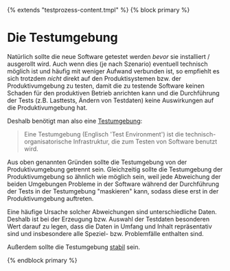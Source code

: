 {% extends "testprozess-content.tmpl" %}
{% block primary %}

Die Testumgebung
================

Natürlich sollte die neue Software getestet werden *bevor* sie installiert / ausgerollt wird.
Auch wenn dies (je nach Szenario) eventuell technisch möglich ist und häufig mit weniger Aufwand verbunden ist, so empfiehlt es sich trotzdem *nicht* direkt auf den Produktisystemen bzw. der Produktivumgebung zu testen, 
damit die zu testende Software keinen Schaden für den produktiven Betrieb anrichten kann und die Durchführung der Tests (z.B. Lasttests, Ändern von Testdaten) keine Auswirkungen auf die Produktivumgebung hat.

Deshalb benötigt man also eine [Testumgebung](https://de.wikipedia.org/wiki/Testumgebung):

> Eine Testumgebung (Englisch 'Test Environment') ist die technisch-organisatorische Infrastruktur, die zum Testen von Software benutzt wird.

Aus oben genannten Gründen sollte die Testumgebung von der Produktivumgebung getrennt sein.
Gleichzeitig sollte die Testumgebung der Produktivumgebung so ähnlich wie möglich sein, 
weil jede Abweichung der beiden Umgebungen Probleme in der Software während der Durchführung der Tests in der Testumgebung "maskieren" kann, 
sodass diese erst in der Produktivumgebung auftreten.

Eine häufige Ursache solcher Abweichungen sind unterschiedliche Daten.
Deshalb ist bei der Erzeugung bzw. Auswahl der Testdaten besonderen Wert darauf zu legen, 
dass die Daten in Umfang und Inhalt repräsentativ sind und insbesondere alle Speziel- bzw. Problemfälle enthalten sind.

Außerdem sollte die Testumgebung [stabil](stabile-testumgebung.md) sein.

{% endblock primary %}